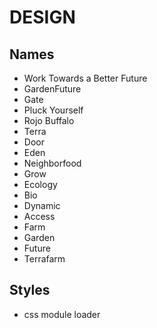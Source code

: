 # DESIGN

## Names
- Work Towards a Better Future
- GardenFuture
- Gate
- Pluck Yourself
- Rojo Buffalo
- Terra
- Door
- Eden
- Neighborfood
- Grow
- Ecology
- Bio
- Dynamic
- Access
- Farm
- Garden
- Future
- Terrafarm

## Styles
- css module loader
